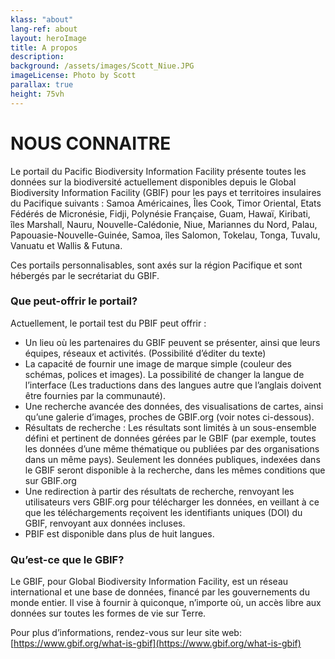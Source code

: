 ```yaml
---
klass: "about"
lang-ref: about
layout: heroImage
title: A propos
description: 
background: /assets/images/Scott_Niue.JPG
imageLicense: Photo by Scott
parallax: true
height: 75vh
---
```

# NOUS CONNAITRE

Le portail du Pacific Biodiversity Information Facility présente toutes les données sur la biodiversité actuellement disponibles depuis le Global Biodiversity Information Facility (GBIF) pour les pays et territoires insulaires du Pacifique suivants : Samoa Américaines, Îles Cook, Timor Oriental, Etats Fédérés de Micronésie, Fidji, Polynésie Française, Guam, Hawaï, Kiribati, îles Marshall, Nauru, Nouvelle-Calédonie, Niue, Mariannes du Nord, Palau, Papouasie-Nouvelle-Guinée, Samoa, îles Salomon, Tokelau, Tonga, Tuvalu, Vanuatu et Wallis & Futuna.

Ces portails personnalisables, sont axés sur la région Pacifique et sont hébergés par le secrétariat du GBIF. 

### **Que peut-offrir le portail?**

Actuellement, le portail test du PBIF peut offrir :

- Un lieu où les partenaires du GBIF peuvent se présenter, ainsi que leurs équipes, réseaux et activités. (Possibilité d’éditer du texte)
- La capacité de fournir une image de marque simple (couleur des schémas, polices et images). La possibilité de changer la langue de l’interface (Les traductions dans des langues autre que l’anglais doivent être fournies par la communauté).
- Une recherche avancée des données, des visualisations de cartes, ainsi qu’une galerie d’images, proches de GBIF.org (voir notes ci-dessous).
- Résultats de recherche : Les résultats sont limités à un sous-ensemble défini et pertinent de données gérées par le GBIF (par exemple, toutes les données d’une même thématique ou publiées par des organisations dans un même pays). Seulement les données publiques, indexées dans le GBIF seront disponible à la recherche, dans les mêmes conditions que sur GBIF.org
- Une redirection à partir des résultats de recherche, renvoyant les utilisateurs vers GBIF.org pour télécharger les données, en veillant à ce que les téléchargements reçoivent les identifiants uniques (DOI) du GBIF, renvoyant aux données incluses. 
- PBIF est disponible dans plus de huit langues.

### **Qu’est-ce que le GBIF?**

Le GBIF, pour Global Biodiversity Information Facility, est un réseau international et une base de données, financé par les gouvernements du monde entier. Il vise à fournir à quiconque, n’importe où, un accès libre aux données sur toutes les formes de vie sur Terre.

Pour plus d’informations, rendez-vous sur leur site web: [https://www.gbif.org/what-is-gbif](https://www.gbif.org/what-is-gbif)
